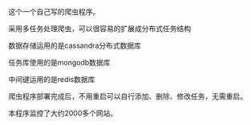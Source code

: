 这个一个自己写的爬虫程序。

采用多任务处理爬虫，可以很容易的扩展成分布式任务结构

数据存储运用的是cassandra分布式数据库

任务库使用的是mongodb数据库

中间键运用的是redis数据库

爬虫程序部署完成后，不用重启可以自行添加、删除、修改任务，无需重启。

本程序监控了大约2000多个网站。
